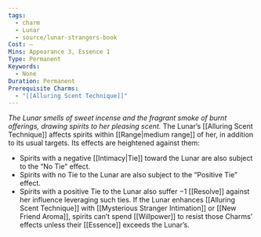 ```yaml
---
tags:
  - charm
  - Lunar
  - source/lunar-strangers-book
Cost: —
Mins: Appearance 3, Essence 1
Type: Permanent
Keywords:
  - None
Duration: Permanent
Prerequisite Charms:
  - "[[Alluring Scent Technique]]"
---
```

*The Lunar smells of sweet incense and the fragrant smoke of burnt offerings, drawing spirits to her pleasing scent.*
The Lunar’s [[Alluring Scent Technique]] affects spirits within [[Range|medium range]] of her, in addition to its usual targets. Its effects are heightened against them:
- Spirits with a negative [[Intimacy|Tie]] toward the Lunar are also subject to the “No Tie” effect.
 - Spirits with no Tie to the Lunar are also subject to the “Positive Tie” effect.
 - Spirits with a positive Tie to the Lunar also suffer −1 [[Resolve]] against her influence leveraging such ties.
If the Lunar enhances [[Alluring Scent Technique]] with [[Mysterious Stranger Intimation]] or [[New Friend Aroma]], spirits can’t spend [[Willpower]] to resist those Charms’ effects unless their [[Essence]] exceeds the Lunar’s.
